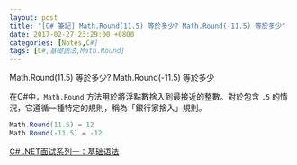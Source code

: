 ```yaml
---
layout: post
title: "[C# 筆記] Math.Round(11.5) 等於多少? Math.Round(-11.5) 等於多少"
date: 2017-02-27 23:29:00 +0800
categories: [Notes,C#]
tags: [C#,基礎語法,Math.Round]
---
```


Math.Round(11.5) 等於多少? Math.Round(-11.5) 等於多少


在C#中，`Math.Round` 方法用於將浮點數捨入到最接近的整數。對於包含 `.5` 的情況，它遵循一種特定的規則，稱為「銀行家捨入」規則。 

```c#      
Math.Round(11.5) = 12
Math.Round(-11.5) = -12
```


[C# .NET面试系列一：基础语法](https://bbs.huaweicloud.com/blogs/423092)    